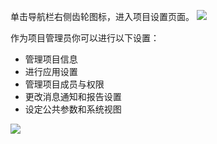 单击导航栏右侧齿轮图标，进入项目设置页面。
![](//mc.qcloudimg.com/static/img/0d359a8ae74f1ca3779fff0950315c25/image.png)



 作为项目管理员你可以进行以下设置：
-  管理项目信息
-  进行应用设置
- 管理项目成员与权限
- 更改消息通知和报告设置
- 设定公共参数和系统视图

![](//mc.qcloudimg.com/static/img/d0d618bfdf033d629dfc7d99918bca18/image.png)